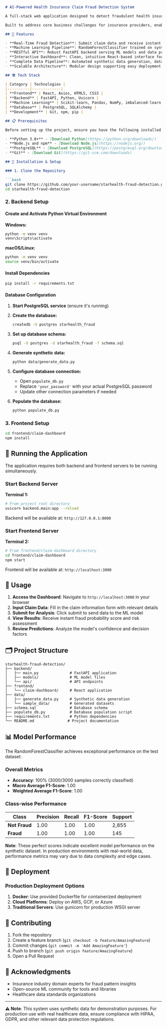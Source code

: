 ```markdown
# AI-Powered Health Insurance Claim Fraud Detection System

A full-stack web application designed to detect fraudulent health insurance claims in real-time using machine learning. This system provides an end-to-end ML workflow, from synthetic data generation and model training to deployment via a RESTful API with an interactive web dashboard.

Built to address core business challenges for insurance providers, enabling proactive identification of suspicious claims to reduce financial losses and improve operational efficiency.

## 🚀 Features

- **Real-Time Fraud Detection**: Submit claim data and receive instant fraud probability scores
- **Machine Learning Pipeline**: RandomForestClassifier trained on synthetically generated datasets with realistic fraud patterns
- **RESTful API**: Robust FastAPI backend serving ML models and data preprocessing
- **Interactive Dashboard**: Clean, intuitive React-based interface for claims officers
- **Complete Data Pipeline**: Automated synthetic data generation, database schema creation, and data population
- **Scalable Architecture**: Modular design supporting easy deployment and maintenance

## 🛠 Tech Stack

| Category | Technologies |
|----------|-------------|
| **Frontend** | React, Axios, HTML5, CSS3 |
| **Backend** | FastAPI, Python, Uvicorn |
| **Machine Learning** | Scikit-learn, Pandas, NumPy, imbalanced-learn, Joblib |
| **Database** | PostgreSQL, SQLAlchemy |
| **Development** | Git, npm, pip |

## 📋 Prerequisites

Before setting up the project, ensure you have the following installed:

- **Python 3.8+** - [Download Python](https://python.org/downloads/)
- **Node.js and npm** - [Download Node.js](https://nodejs.org/)
- **PostgreSQL** - [Download PostgreSQL](https://postgresql.org/download/)
- **Git** - [Download Git](https://git-scm.com/downloads)

## 🔧 Installation & Setup

### 1. Clone the Repository

```bash
git clone https://github.com/your-username/starhealth-fraud-detection.git
cd starhealth-fraud-detection
```

### 2. Backend Setup

#### Create and Activate Python Virtual Environment

**Windows:**
```bash
python -m venv venv
venv\Scripts\activate
```

**macOS/Linux:**
```bash
python -m venv venv
source venv/bin/activate
```

#### Install Dependencies

```bash
pip install -r requirements.txt
```

#### Database Configuration

1. **Start PostgreSQL service** (ensure it's running)

2. **Create the database:**
   ```bash
   createdb -U postgres starhealth_fraud
   ```

3. **Set up database schema:**
   ```bash
   psql -U postgres -d starhealth_fraud -f schema.sql
   ```

4. **Generate synthetic data:**
   ```bash
   python data/generate_data.py
   ```

5. **Configure database connection:**
   - Open `populate_db.py`
   - Replace `'your_password'` with your actual PostgreSQL password
   - Update other connection parameters if needed

6. **Populate the database:**
   ```bash
   python populate_db.py
   ```

### 3. Frontend Setup

```bash
cd frontend/claim-dashboard
npm install
```

## 🚀 Running the Application

The application requires both backend and frontend servers to be running simultaneously.

### Start Backend Server

**Terminal 1:**
```bash
# From project root directory
uvicorn backend.main:app --reload
```
Backend will be available at: `http://127.0.0.1:8000`

### Start Frontend Server

**Terminal 2:**
```bash
# From frontend/claim-dashboard directory
cd frontend/claim-dashboard
npm start
```
Frontend will be available at: `http://localhost:3000`

## 📖 Usage

1. **Access the Dashboard**: Navigate to `http://localhost:3000` in your browser
2. **Input Claim Data**: Fill in the claim information form with relevant details
3. **Submit for Analysis**: Click submit to send data to the ML model
4. **View Results**: Receive instant fraud probability score and risk assessment
5. **Review Predictions**: Analyze the model's confidence and decision factors

## 🗂 Project Structure

```
starhealth-fraud-detection/
├── backend/
│   ├── main.py              # FastAPI application
│   ├── models/              # ML model files
│   └── api/                 # API endpoints
├── frontend/
│   └── claim-dashboard/     # React application
├── data/
│   ├── generate_data.py     # Synthetic data generation
│   └── sample_data/         # Generated datasets
├── schema.sql               # Database schema
├── populate_db.py           # Database population script
├── requirements.txt         # Python dependencies
└── README.md               # Project documentation
```


## 📊 Model Performance

The RandomForestClassifier achieves exceptional performance on the test dataset:

### Overall Metrics
- **Accuracy**: 100% (3000/3000 samples correctly classified)
- **Macro Average F1-Score**: 1.00
- **Weighted Average F1-Score**: 1.00

### Class-wise Performance

| Class | Precision | Recall | F1-Score | Support |
|-------|-----------|--------|----------|---------|
| **Not Fraud** | 1.00 | 1.00 | 1.00 | 2,855 |
| **Fraud** | 1.00 | 1.00 | 1.00 | 145 |

**Note**: These perfect scores indicate excellent model performance on the synthetic dataset. In production environments with real-world data, performance metrics may vary due to data complexity and edge cases.

## 🚀 Deployment

### Production Deployment Options

1. **Docker**: Use provided Dockerfile for containerized deployment
2. **Cloud Platforms**: Deploy on AWS, GCP, or Azure
3. **Traditional Servers**: Use gunicorn for production WSGI server


## 🤝 Contributing

1. Fork the repository
2. Create a feature branch (`git checkout -b feature/AmazingFeature`)
3. Commit changes (`git commit -m 'Add AmazingFeature'`)
4. Push to branch (`git push origin feature/AmazingFeature`)
5. Open a Pull Request

## 🙏 Acknowledgments

- Insurance industry domain experts for fraud pattern insights
- Open-source ML community for tools and libraries
- Healthcare data standards organizations

---

**⚠️ Note**: This system uses synthetic data for demonstration purposes. For production use with real healthcare data, ensure compliance with HIPAA, GDPR, and other relevant data protection regulations.
```